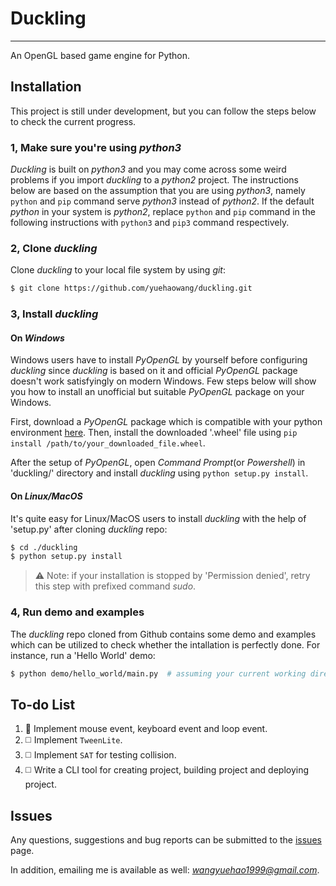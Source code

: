 # Duckling
----------

An OpenGL based game engine for Python.



## Installation

This project is still under development, but you can follow the steps below to check the current progress.

### 1, Make sure you're using *python3*

*Duckling* is built on *python3* and you may come across some weird problems if you import *duckling* to a *python2* project. The instructions below are based on the assumption that you are using *python3*, namely `python` and `pip` command serve *python3* instead of *python2*. If the default *python* in your system is *python2*, replace `python` and `pip` command in the following instructions with `python3` and `pip3` command respectively.

### 2, Clone *duckling*

Clone *duckling* to your local file system by using *git*:

```bash
$ git clone https://github.com/yuehaowang/duckling.git
```

### 3, Install *duckling*

#### On *Windows*

Windows users have to install *PyOpenGL* by yourself before configuring *duckling* since *duckling* is based on it and official *PyOpenGL* package doesn't work satisfyingly on modern Windows. Few steps below will show you how to install an unofficial but suitable *PyOpenGL* package on your Windows. 

First, download a *PyOpenGL* package which is compatible with your python environment [here](https://www.lfd.uci.edu/~gohlke/pythonlibs/#pyopengl). Then, install the downloaded '.wheel' file using `pip install /path/to/your_downloaded_file.wheel`.

After the setup of *PyOpenGL*, open *Command Prompt*(or *Powershell*) in 'duckling/' directory and install *duckling* using `python setup.py install`.

#### On *Linux/MacOS*

It's quite easy for Linux/MacOS users to install *duckling* with the help of 'setup.py' after cloning *duckling* repo:

```bash
$ cd ./duckling
$ python setup.py install
```

> :warning: Note: if your installation is stopped by 'Permission denied', retry this step with prefixed command *sudo*. 


### 4, Run demo and examples

The *duckling* repo cloned from Github contains some demo and examples which can be utilized to check whether the intallation is perfectly done. For instance, run a 'Hello World' demo:

```bash
$ python demo/hello_world/main.py  # assuming your current working directory is 'duckling/'
```



## To-do List

1. :white_square_button: Implement mouse event, keyboard event and loop event.
2. :white_medium_square: Implement `TweenLite`.
3. :white_medium_square: Implement `SAT` for testing collision.
4. :white_medium_square: Write a CLI tool for creating project, building project and deploying project.



## Issues

Any questions, suggestions and bug reports can be submitted to the [issues](https://github.com/yuehaowang/duckling/issues) page.

In addition, emailing me is available as well: *wangyuehao1999@gmail.com*.
